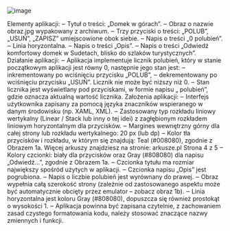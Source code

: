 ![image](https://github.com/lubawsk1/android-app/assets/119734123/a9d3c09e-6cd6-453a-98ef-c328328ed87a)

Elementy aplikacji:
‒ Tytuł o treści: „Domek w górach”.
‒ Obraz o nazwie obraz.jpg wypakowany z archiwum.
‒ Trzy przyciski o treści: „POLUB”, „USUŃ”, „ZAPISZ” umiejscowione obok siebie.
‒ Napis o treści „0 polubień”.
‒ Linia horyzontalna.
‒ Napis o treści „Opis”.
‒ Napis o treści „Odwiedź komfortowy domek w Sudetach, blisko do szlaków turystycznych”.
Działanie aplikacji:
‒ Aplikacja implementuje licznik polubień, który w stanie początkowym aplikacji jest równy 0, następnie
jego stan jest:
‒ inkrementowany po wciśnięciu przycisku „POLUB”,
‒ dekrementowany po wciśnięciu przycisku „USUŃ”. Licznik nie może być niższy niż 0.
‒ Stan licznika jest wyświetlany pod przyciskami, w formie napisu „<x> polubień”, gdzie <x> oznacza
aktualną wartość licznika.
Założenia aplikacji:
‒ Interfejs użytkownika zapisany za pomocą języka znaczników wspieranego w danym środowisku (np.
XAML, XML).
‒ Zastosowany typ rozkładu liniowy wertykalny (Linear / Stack lub inny o tej idei) z zagłębionym
rozkładem liniowym horyzontalnym dla przycisków.
‒ Margines wewnętrzny górny dla całej strony lub rozkładu wertykalnego: 20 px (lub dp)
‒ Kolor tła przycisków i rozkładu, w którym się znajdują: Teal (#008080), zgodnie z Obrazem 1a.
Więcej arkuszy znajdziesz na stronie: arkusze.pl
Strona 4 z 5
‒ Kolory czcionki: biały dla przycisków oraz Gray (#808080) dla napisu „Odwiedź...”, zgodnie
z Obrazem 1a.
‒ Czcionka tytułu ma rozmiar największy spośród użytych w aplikacji.
‒ Czcionka napisu „Opis” jest pogrubiona.
‒ Napis o liczbie polubień jest wyrównany do prawej.
‒ Obraz wypełnia całą szerokość strony (zależnie od zastosowanego aspektu może być automatycznie
obcięty przez emulator – zobacz obraz 1b).
‒ Linia horyzontalna jest koloru Gray (#808080), dopuszcza się również prostokąt o wysokości 1.
‒ Aplikacja powinna być zapisana czytelnie, z zachowaniem zasad czystego formatowania kodu, należy
stosować znaczące nazwy zmiennych i funkcji.
